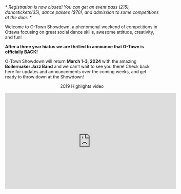 
_\* Registration is now closed! You can get an event pass ($215), dance tickets ($35), dance passes ($70), and admission to some competitions at the door. \*_

Welcome to O-Town Showdown, a phenomenal weekend of competitions in Ottawa focusing on great social dance skills, awesome attitude, creativity, and fun! 

**After a three year hiatus we are thrilled to announce that O-Town is officially BACK!** 

O-Town Showdown will return **March 1-3, 2024** with the amazing **Boilermaker Jazz Band** and we can't wait to see you there!  Check back here for updates and announcements over the coming weeks, and get ready to throw down at the Showdown!

<center>
<p>2019 Highlights video</p>
<iframe width="560" height="315" src="https://www.youtube.com/embed/uqqyvGqKtXY" frameborder="0" allow="autoplay; encrypted-media" allowfullscreen></iframe></center>
